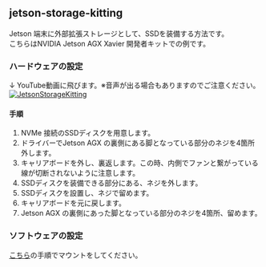 ## jetson-storage-kitting
Jetson 端末に外部拡張ストレージとして、SSDを装備する方法です。   
こちらはNVIDIA Jetson AGX Xavier 開発者キットでの例です。   

### ハードウェアの設定
↓ YouTube動画に飛びます。※音声が出る場合もありますのでご注意ください。   
[![JetsonStorageKitting](https://img.youtube.com/vi/zxjZqU0p2yY/0.jpg)](https://www.youtube.com/watch?v=zxjZqU0p2yY)

#### 手順
1. NVMe 接続のSSDディスクを用意します。
2. ドライバーでJetson AGX の裏側にある脚となっている部分のネジを4箇所外します。
3. キャリアボードを外し、裏返します。この時、内側でファンと繋がっている線が切断されないように注意します。
4. SSDディスクを装備できる部分にある、ネジを外します。
5. SSDディスクを設置し、ネジで留めます。
6. キャリアボードを元に戻します。
7. Jetson AGX の裏側にあった脚となっている部分のネジを4箇所、留めます。

### ソフトウェアの設定
[こちら](https://github.com/latonaio/jetson-disk-mounting)の手順でマウントをしてください。   
